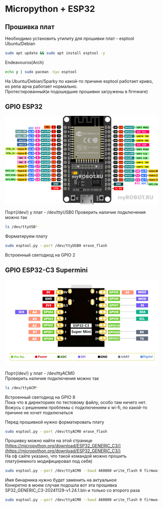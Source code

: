 # Micropython + ESP32

## Прошивка плат
Необходимо установить утилиту для прошивки плат - esptool  
Ubuntu/Debian
```sh
sudo apt update && sudo apt install esptool -y
```
Endeavouros(Arch)
```sh
echo y | sudo pacman -Syu esptool
```

На Ubuntu/Debian/Sparky по какой-то причине esptool работает криво, из репa арча работает нормально.  
Протестированный(и подошедшие прошивки загружены в firmware)

## GPIO ESP32 
![ESP32](https://github.com/rickert156/micro/blob/main/img/esp32_pinout.png)

Порт(/dev/) у плат - /dev/ttyUSB0
Проверить наличие подключения можно так
```sh
ls /dev/ttyUSB*
```
Форматируем плату
```sh
sudo esptool.py --port /dev/ttyUSB0 erase_flash
```

Встроенный светодиод на GPIO 2

## GPIO ESP32-C3 Supermini
![ESP32-C3 Supermini](https://github.com/rickert156/micro/blob/main/img/supermini-esp32-c3-pinout.jpg)

Порт(/dev/) у плат - /dev/ttyACM0  
Проверить наличие подключения можно так
```sh
ls /dev/ttyACM*
```

Встроенный светодиод на GPIO 8  </br>
Пока что в директориях по тестовому файлу, особо там ничего нет. Вожусь с решением проблемы с подключением к wi-fi, по какой-то причине не хочет подключаться </br>

Перед прошивкой нужно форматировать плату
```sh
sudo esptool.py --port /dev/ttyACM0 erase_flash
```

Прошивку можно найти на этой странице [https://micropython.org/download/ESP32_GENERIC_C3/](https://micropython.org/download/ESP32_GENERIC_C3/)  
На оф сайте указано, что такой командой можно прошить плату(немного модифицировал под себя)
```sh
sudo esptool.py --port /dev/ttyACM0 --baud 460800 write_flash 0 firmware/firmware.bit
```
Имя бинарника нужно будет заменить на актуальное </br>
Конкретно в моем случае подошла вот эта прошивка SP32_GENERIC_C3-20241129-v1.24.1.bin и только со второго раза
```sh
sudo esptool.py --port /dev/ttyACM0 --baud 460800 write_flash 0 firmware/ESP32_GENERIC_C3-20241129-v1.24.1.bin
```
